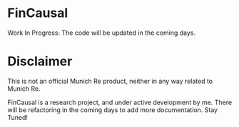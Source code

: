 # FinCausal

Work In Progress: The code will be updated in the coming days.

# Disclaimer
This is not an official Munich Re product, neither in any way related to Munich Re.

FinCausal is a research project, and under active development by me. There will be refactoring in the coming days to add more documentation. Stay Tuned!
